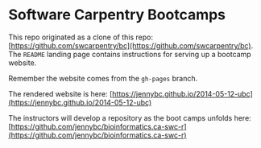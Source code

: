 Software Carpentry Bootcamps
============================

This repo originated as a clone of this repo: [https://github.com/swcarpentry/bc](https://github.com/swcarpentry/bc). The `README` landing page contains instructions for serving up a bootcamp website.

Remember the website comes from the `gh-pages` branch.

The rendered website is here: [https://jennybc.github.io/2014-05-12-ubc](https://jennybc.github.io/2014-05-12-ubc)

The instructors will develop a repository as the boot camps unfolds here: [https://github.com/jennybc/bioinformatics.ca-swc-r](https://github.com/jennybc/bioinformatics.ca-swc-r)
